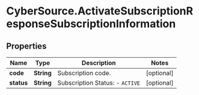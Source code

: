 # CyberSource.ActivateSubscriptionResponseSubscriptionInformation

## Properties
Name | Type | Description | Notes
------------ | ------------- | ------------- | -------------
**code** | **String** | Subscription code.  | [optional] 
**status** | **String** | Subscription Status: - `ACTIVE`  | [optional] 


